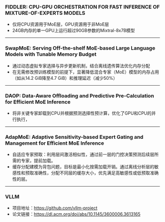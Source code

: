 ### FIDDLER: CPU-GPU ORCHESTRATION FOR FAST  INFERENCE OF MIXTURE-OF-EXPERTS MODELS
- 仅将CPU资源用于MoE层，GPU资源用于非MoE层
- 24GB内存的单一GPU上运行超过90GB参数的Mixtral-8x7B模型
---
### SwapMoE: Serving Off-the-shelf MoE-based Large Language Models with  Tunable Memory Budget
- 通过动态虚拟专家选择与异步更新机制，结合离线遗传算法优化内存分配
- 在无需修改预训练模型的前提下，显著降低混合专家（MoE）模型的内存占用（如从14.2 GiB降至4.7 GiB）和推理延迟（减少50%）
---
### DAOP: Data-Aware Offloading and Predictive  Pre-Calculation for Efficient MoE Inference
- 将非关键专家卸载到CPU并根据预测选择性预计算，优化了GPU和CPU的并行执行，
---
### AdapMoE: Adaptive Sensitivity-based Expert Gating  and Management for Efficient MoE Inference
- 自适应专家预取：利用层间激活相似性，通过前一层的门控决策预测后续层所需的专家，提前加载。
- 缓存分配建模为背包问题，目标是最小化按需加载开销。通过离线分析层的敏感性和预取准确性，分配不同层的缓存大小，优先满足高敏感性或低预取准确性的层。
---
### VLLM
- 项目地址：https://github.com/vllm-project
- 论文链接：https://dl.acm.org/doi/abs/10.1145/3600006.3613165
